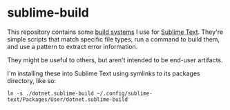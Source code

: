 # sublime-build

This repository contains some [build systems](https://www.sublimetext.com/docs/build_systems.html) I use for [Sublime Text](https://www.sublimetext.com/). They're simple scripts that match specific file types, run a command to build them, and use a pattern to extract error information.

They might be useful to others, but aren't intended to be end-user artifacts.

I'm installing these into Sublime Text using symlinks to its packages directory, like so:

```
ln -s ./dotnet.sublime-build ~/.config/sublime-text/Packages/User/dotnet.sublime-build
```
